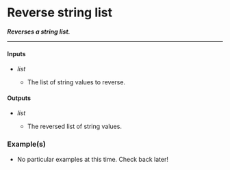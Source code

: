 # Reverse string list

**_Reverses a string list._**

---


#### Inputs

* _list_

  * The list of string values to reverse.


#### Outputs

* _list_

  * The reversed list of string values.


### Example(s)

* No particular examples at this time. Check back later!
